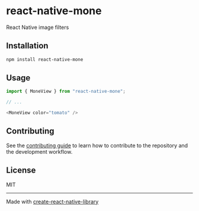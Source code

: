 # react-native-mone

React Native image filters

## Installation

```sh
npm install react-native-mone
```

## Usage

```js
import { MoneView } from "react-native-mone";

// ...

<MoneView color="tomato" />
```

## Contributing

See the [contributing guide](CONTRIBUTING.md) to learn how to contribute to the repository and the development workflow.

## License

MIT

---

Made with [create-react-native-library](https://github.com/callstack/react-native-builder-bob)
